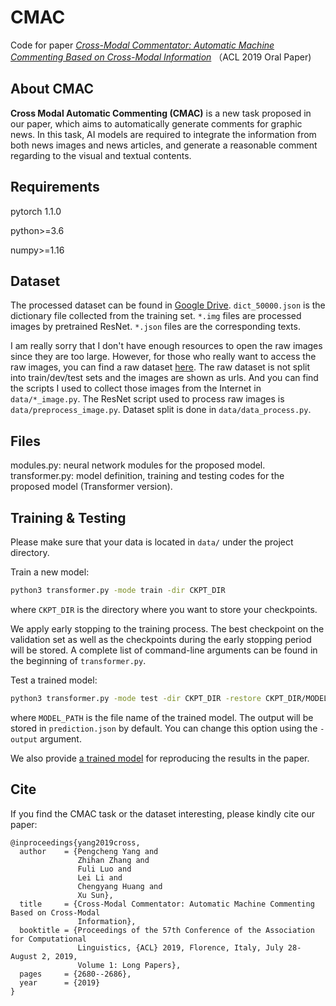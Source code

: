 # CMAC

Code for paper [*Cross-Modal Commentator: Automatic Machine Commenting Based on Cross-Modal Information*](https://www.aclweb.org/anthology/P19-1257/) （ACL 2019 Oral Paper)

## About CMAC

**Cross Modal Automatic Commenting (CMAC)** is a new task proposed in our paper, which aims to automatically generate comments for graphic news. In this task, AI models are required to integrate the information from both news images and news articles, and generate a reasonable comment regarding to the visual and textual contents.

## Requirements

pytorch 1.1.0

python>=3.6

numpy>=1.16

## Dataset

The processed dataset can be found in [Google Drive](https://drive.google.com/drive/folders/1MmjiO5S8-nTU-vC-yxFEX01oTh4aaqVn?usp=sharing). ``dict_50000.json`` is the dictionary file collected from the training set. ``*.img`` files are processed images by pretrained ResNet. ``*.json`` files are the corresponding texts.

I am really sorry that I don't have enough resources to open the raw images since they are too large. However, for those who really want to access the raw images, you can find a raw dataset [here](https://drive.google.com/open?id=1npF-CNpU5AZPnPu6GTE7vvn-SrnBfDRV). The raw dataset is not split into train/dev/test sets and the images are shown as urls. And you can find the scripts I used to collect those images from the Internet in ``data/*_image.py``. The ResNet script used to process raw images is ``data/preprocess_image.py``. Dataset split is done in ``data/data_process.py``.

## Files

modules.py: neural network modules for the proposed model.<br>
transformer.py: model definition, training and testing codes for the proposed model (Transformer version).

## Training & Testing

Please make sure that your data is located in ``data/`` under the project directory.

Train a new model:

```bash
python3 transformer.py -mode train -dir CKPT_DIR
```

where ``CKPT_DIR`` is the directory where you want to store your checkpoints.

We apply early stopping to the training process. The best checkpoint on the validation set as well as the checkpoints during the early stopping period will be stored. A complete list of command-line arguments can be found in the beginning of ``transformer.py``.

Test a trained model:

```bash
python3 transformer.py -mode test -dir CKPT_DIR -restore CKPT_DIR/MODEL_PATH
```

where ``MODEL_PATH`` is the file name of the trained model. The output will be stored in ``prediction.json`` by default. You can change this option using the ``-output`` argument.

We also provide [a trained model](https://drive.google.com/file/d/1EkeD1ryyrqzNHtOeeXQJjvZXg_aF3N7p/view?usp=sharing) for reproducing the results in the paper.

## Cite

If you find the CMAC task or the dataset interesting, please kindly cite our paper:

```
@inproceedings{yang2019cross,
  author    = {Pengcheng Yang and
               Zhihan Zhang and
               Fuli Luo and
               Lei Li and
               Chengyang Huang and
               Xu Sun},
  title     = {Cross-Modal Commentator: Automatic Machine Commenting Based on Cross-Modal
               Information},
  booktitle = {Proceedings of the 57th Conference of the Association for Computational
               Linguistics, {ACL} 2019, Florence, Italy, July 28- August 2, 2019,
               Volume 1: Long Papers},
  pages     = {2680--2686},
  year      = {2019}
}
```
